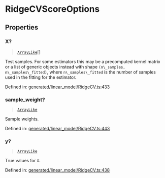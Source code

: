 # RidgeCVScoreOptions

## Properties

### X?

> [`ArrayLike`](../types/ArrayLike.md)[]

Test samples. For some estimators this may be a precomputed kernel matrix or a list of generic objects instead with shape `(n\_samples, n\_samples\_fitted)`, where `n\_samples\_fitted` is the number of samples used in the fitting for the estimator.

Defined in:  [generated/linear\_model/RidgeCV.ts:433](https://github.com/transitive-bullshit/scikit-learn-ts/blob/92ab806/packages/sklearn/src/generated/linear_model/RidgeCV.ts#L433)

### sample\_weight?

> [`ArrayLike`](../types/ArrayLike.md)

Sample weights.

Defined in:  [generated/linear\_model/RidgeCV.ts:443](https://github.com/transitive-bullshit/scikit-learn-ts/blob/92ab806/packages/sklearn/src/generated/linear_model/RidgeCV.ts#L443)

### y?

> [`ArrayLike`](../types/ArrayLike.md)

True values for `X`.

Defined in:  [generated/linear\_model/RidgeCV.ts:438](https://github.com/transitive-bullshit/scikit-learn-ts/blob/92ab806/packages/sklearn/src/generated/linear_model/RidgeCV.ts#L438)
